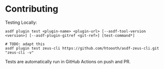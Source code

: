 # Contributing

Testing Locally:

```shell
asdf plugin test <plugin-name> <plugin-url> [--asdf-tool-version <version>] [--asdf-plugin-gitref <git-ref>] [test-command*]

# TODO: adapt this
asdf plugin test zeus-cli https://github.com/htoooth/asdf-zeus-cli.git "zeus-cli -v"
```

Tests are automatically run in GitHub Actions on push and PR.
